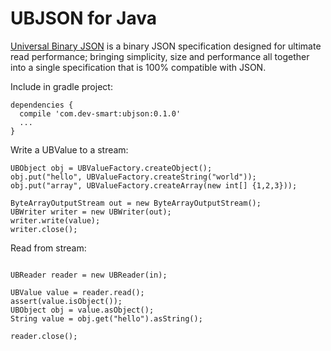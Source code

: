 # UBJSON for Java #

[Universal Binary JSON](http://ubjson.org/) is a binary JSON specification
designed for ultimate read performance; bringing simplicity, size and
performance all together into a single specification that is 100% compatible
with JSON.

Include in gradle project:

```
dependencies {
  compile 'com.dev-smart:ubjson:0.1.0'
  ...
}
```

Write a UBValue to a stream:

```
UBObject obj = UBValueFactory.createObject();
obj.put("hello", UBValueFactory.createString("world"));
obj.put("array", UBValueFactory.createArray(new int[] {1,2,3}));

ByteArrayOutputStream out = new ByteArrayOutputStream();
UBWriter writer = new UBWriter(out);
writer.write(value);
writer.close();

```


Read from stream:

```

UBReader reader = new UBReader(in);

UBValue value = reader.read();
assert(value.isObject());
UBObject obj = value.asObject();
String value = obj.get("hello").asString();

reader.close();

```